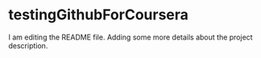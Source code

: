 # testingGithubForCoursera
I am editing the README file. Adding some more details about the project description.

